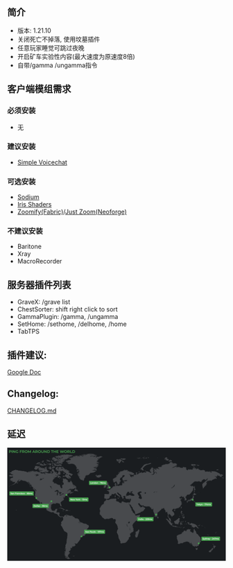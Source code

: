 ## 简介
- 版本: 1.21.10
- 关闭死亡不掉落, 使用坟墓插件
- 任意玩家睡觉可跳过夜晚
- 开启矿车实验性内容(最大速度为原速度8倍)
- 自带/gamma /ungamma指令

## 客户端模组需求
### 必须安装
- 无

### 建议安装
- [Simple Voicechat](https://modrinth.com/plugin/simple-voice-chat/versions)

### 可选安装
- [Sodium](https://modrinth.com/mod/sodium/versions)
- [Iris Shaders](https://modrinth.com/mod/iris)
- [Zoomify(Fabric)](https://modrinth.com/mod/zoomify/versions?g=1.21.10&l=fabric)/[Just Zoom(Neoforge)](https://modrinth.com/mod/just-zoom/versions)

### 不建议安装
- Baritone
- Xray
- MacroRecorder

## 服务器插件列表
- GraveX: /grave list
- ChestSorter: shift right click to sort
- GammaPlugin: /gamma, /ungamma
- SetHome: /sethome, /delhome, /home
- TabTPS

## 插件建议: 
[Google Doc](https://docs.google.com/document/d/1GYTYjY-pX9j_UmXoymBcfKm7JLlMElCjqNa0_3GaF5g/edit?usp=sharing)

## Changelog: 
[CHANGELOG.md](CHANGELOG.md)

## 延迟
<img src="ping.png" width="800">
<!-- ![ping from over the world](ping.png) -->


